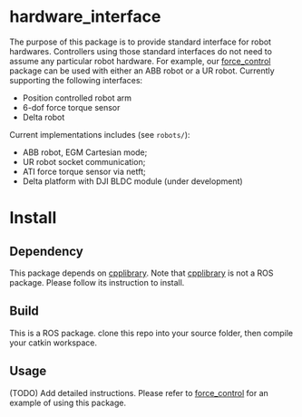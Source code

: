 # hardware_interface
The purpose of this package is to provide standard interface for robot hardwares. Controllers using those standard interfaces do not need to assume any particular robot hardware. For example, our [force_control](https://github.com/yifan-hou/force_control) package can be used with either an ABB robot or a UR robot.
Currently supporting the following interfaces:
* Position controlled robot arm
* 6-dof force torque sensor
* Delta robot

Current implementations includes (see `robots/`):
* ABB robot, EGM Cartesian mode;
* UR robot socket communication;
* ATI force torque sensor via netft;
* Delta platform with DJI BLDC module (under development)

# Install
## Dependency
This package depends on [cpplibrary](https://github.com/yifan-hou/cpplibrary).
Note that [cpplibrary](https://github.com/yifan-hou/cpplibrary) is not a ROS package. Please follow its instruction to install.

## Build
This is a ROS package. clone this repo into your source folder, then compile your catkin workspace.

## Usage
(TODO) Add detailed instructions.
Please refer to [force_control](https://github.com/yifan-hou/force_control) for an example of using this package.
